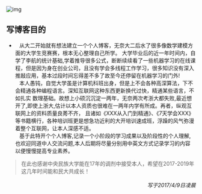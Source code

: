 

![img](/img/post_bg/post-bg-flow.jpg)

## 写博客目的

+ &ensp; 从大二开始就有想法建立一个个人博客，无奈大二后水了很多像数学建模方面的大学生竞赛赛，根本无心整理自己所学。
大学毕业后的近一年时间内，自学了李航的统计基础,学着推导很多公式，断断续续看了一些机器学习的在线课程，但是因为身在创业公司，且没有学会多线程工作学习，很多知识没有深入推敲应用，基本过段时间忘得差不多了故至今还停留在机器学习的门外!  
&ensp; 本人愚钝，自觉大学虽是计算机科班出身，但是上不会各种高深算法，下不会精通各种编程语言。深知互联网这种东西更新换代过快，精通某些语言，不如扎实
数理基础。故想上小硕沉沉淀一两年，无奈两次考浙大都失败,最近想开了,即使上浙大,估计以本人资质也很难在一两年内学有所成。再者，纵观互联网上的资料质量良莠不齐，
且诸如《XXX从入门到精通》、《7天学会XXX》等书籍横行，各种培训班更是想急功近利的大开培训速成班，浮躁的风气弥漫着整个互联网，让本人深感不适。  
&ensp; 基于此特开个个人博客,记录一个小阶段的学习成果以及阶段性的个人理解,也欢迎同道中人交流问题,本人后期将尽量分别用中英文方式记录学习的内容
以便慢慢提高专业素养。  

> 在此也感谢中央民族大学能在17年的调剂中接受本人，希望在2017-2019年这几年时间能和民大共成长！   
<p>
<div style=" position:relative;margin-top:.2em;float:right;font-style:italic" >  写于2017/4/9日凌晨</div>  


